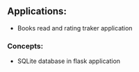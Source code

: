## Applications:
- Books read and rating traker application

### Concepts:
- SQLite database in flask application